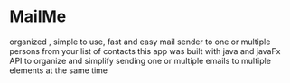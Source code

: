 # MailMe
organized , simple to use, fast and easy mail sender to one or multiple persons from your list of contacts
this app was built with java and javaFx API to organize and simplify sending one or multiple emails to multiple elements at the same time
